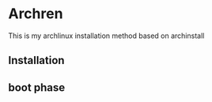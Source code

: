 # Archren

This is my archlinux installation method based on archinstall


## Installation


## boot phase



